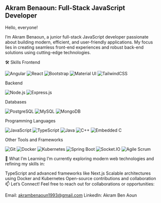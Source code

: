 ## Akram Benaoun: Full-Stack JavaScript Developer

Hello, everyone!

I’m Akram Benaoun, a junior full-stack JavaScript developer passionate about building modern, efficient, and user-friendly applications. My focus lies in creating seamless front-end experiences and robust back-end solutions using cutting-edge technologies.

🛠️ Skills
Frontend
<p align="left"> <img src="https://img.shields.io/badge/Angular-DD0031?style=for-the-badge&logo=angular&logoColor=white" alt="Angular" /> <img src="https://img.shields.io/badge/React-61DAFB?style=for-the-badge&logo=react&logoColor=black" alt="React" /> <img src="https://img.shields.io/badge/Bootstrap-563D7C?style=for-the-badge&logo=bootstrap&logoColor=white" alt="Bootstrap" /> <img src="https://img.shields.io/badge/Material--UI-0081CB?style=for-the-badge&logo=mui&logoColor=white" alt="Material UI" /> <img src="https://img.shields.io/badge/TailwindCSS-06B6D4?style=for-the-badge&logo=tailwindcss&logoColor=white" alt="TailwindCSS" /> </p>
Backend
<p align="left"> <img src="https://img.shields.io/badge/Node.js-339933?style=for-the-badge&logo=node.js&logoColor=white" alt="Node.js" /> <img src="https://img.shields.io/badge/Express.js-000000?style=for-the-badge&logo=express&logoColor=white" alt="Express.js" /> </p>
Databases
<p align="left"> <img src="https://img.shields.io/badge/PostgreSQL-336791?style=for-the-badge&logo=postgresql&logoColor=white" alt="PostgreSQL" /> <img src="https://img.shields.io/badge/MySQL-4479A1?style=for-the-badge&logo=mysql&logoColor=white" alt="MySQL" /> <img src="https://img.shields.io/badge/MongoDB-47A248?style=for-the-badge&logo=mongodb&logoColor=white" alt="MongoDB" /> </p>
Programming Languages
<p align="left"> <img src="https://img.shields.io/badge/JavaScript-F7DF1E?style=for-the-badge&logo=javascript&logoColor=black" alt="JavaScript" /> <img src="https://img.shields.io/badge/TypeScript-007ACC?style=for-the-badge&logo=typescript&logoColor=white" alt="TypeScript" /> <img src="https://img.shields.io/badge/Java-007396?style=for-the-badge&logo=java&logoColor=white" alt="Java" /> <img src="https://img.shields.io/badge/C++-00599C?style=for-the-badge&logo=cplusplus&logoColor=white" alt="C++" /> <img src="https://img.shields.io/badge/Embedded--C-8B0000?style=for-the-badge" alt="Embedded C" /> </p>
Other Tools and Frameworks
<p align="left"> <img src="https://img.shields.io/badge/Git-F05032?style=for-the-badge&logo=git&logoColor=white" alt="Git" /> <img src="https://img.shields.io/badge/Docker-2496ED?style=for-the-badge&logo=docker&logoColor=white" alt="Docker" /> <img src="https://img.shields.io/badge/Kubernetes-326CE5?style=for-the-badge&logo=kubernetes&logoColor=white" alt="Kubernetes" /> <img src="https://img.shields.io/badge/SpringBoot-6DB33F?style=for-the-badge&logo=springboot&logoColor=white" alt="Spring Boot" /> <img src="https://img.shields.io/badge/Socket.IO-010101?style=for-the-badge&logo=socket.io&logoColor=white" alt="Socket.IO" /> <img src="https://img.shields.io/badge/Agile-Scrum-6DB33F?style=for-the-badge" alt="Agile Scrum" /> </p>
🌱 What I’m Learning
I’m currently exploring modern web technologies and refining my skills in:

TypeScript and advanced frameworks like Next.js
Scalable architectures using Docker and Kubernetes
Open-source contributions and collaboration
📫 Let’s Connect!
Feel free to reach out for collaborations or opportunities:

Email: akrambenaoun1993@gmail.com
LinkedIn: Akram Ben Aoun

